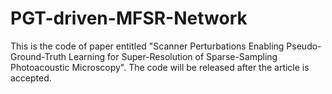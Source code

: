 # PGT-driven-MFSR-Network
This is the code of paper entitled "Scanner Perturbations Enabling Pseudo-Ground-Truth Learning for Super-Resolution of Sparse-Sampling Photoacoustic Microscopy". The code will be released after the article is accepted.
